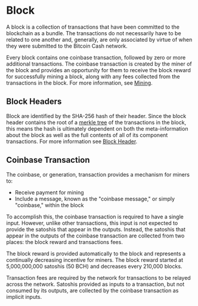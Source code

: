 # Block

A block is a collection of transactions that have been committed to the blockchain as a bundle.  The transactions do not necessarily have to be related to one another and, generally, are only associated by virtue of when they were submitted to the Bitcoin Cash network.

Every block contains one coinbase transaction, followed by zero or more additional transactions.  The coinbase transaction is created by the miner of the block and provides an opportunity for them to receive the block reward for successfully mining a block, along with any fees collected from the transactions in the block.  For more information, see [Mining](/protocol/mining).

## Block Headers

Block are identified by the SHA-256 hash of their header.  Since the block header contains the root of a [merkle tree](/protocol/blockchain/merkle-tree) of the transactions in the block, this means the hash is ultimately dependent on both the meta-information about the block as well as the full contents of all of its component transactions.  For more information see [Block Header](/protocol/blockchain/block/block-header).

## Coinbase Transaction

The coinbase, or generation, transaction provides a mechanism for miners to:

 - Receive payment for mining
 - Include a message, known as the "coinbase message," or simply "coinbase," within the block 

To accomplish this, the coinbase transaction is required to have a single input.  However, unlike other transactions, this input is not expected to provide the satoshis that appear in the outputs.  Instead, the satoshis that appear in the outputs of the coinbase transaction are collected from two places: the block reward and transactions fees.

The block reward is provided automatically to the block and represents a continually decreasing incentive for miners.  The block reward started at 5,000,000,000 satoshis (50 BCH) and decreases every 210,000 blocks.

Transaction fees are required by the network for transactions to be relayed across the network.  Satoshis provided as inputs to a transaction, but not consumed by its outputs, are collected by the coinbase transaction as implicit inputs.
